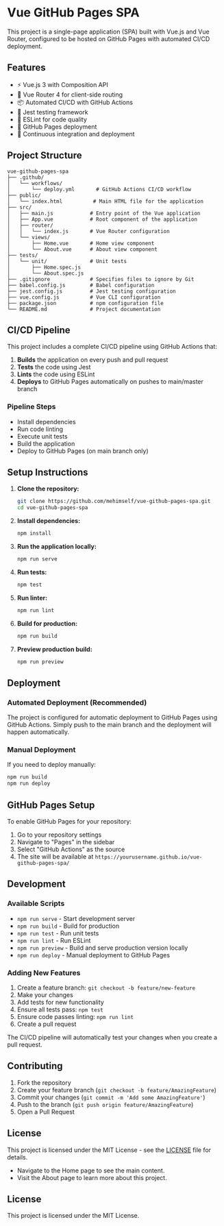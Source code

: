 # Vue GitHub Pages SPA

This project is a single-page application (SPA) built with Vue.js and Vue Router, configured to be hosted on GitHub Pages with automated CI/CD deployment.

## Features

- ⚡ Vue.js 3 with Composition API
- 🚀 Vue Router 4 for client-side routing
- 📦 Automated CI/CD with GitHub Actions
- 🧪 Jest testing framework
- 🔧 ESLint for code quality
- 📱 GitHub Pages deployment
- 🔄 Continuous integration and deployment

## Project Structure

```
vue-github-pages-spa
├── .github/
│   └── workflows/
│       └── deploy.yml       # GitHub Actions CI/CD workflow
├── public/
│   └── index.html          # Main HTML file for the application
├── src/
│   ├── main.js            # Entry point of the Vue application
│   ├── App.vue            # Root component of the application
│   ├── router/
│   │   └── index.js       # Vue Router configuration
│   └── views/
│       ├── Home.vue       # Home view component
│       └── About.vue      # About view component
├── tests/
│   └── unit/              # Unit tests
│       ├── Home.spec.js
│       └── About.spec.js
├── .gitignore             # Specifies files to ignore by Git
├── babel.config.js        # Babel configuration
├── jest.config.js         # Jest testing configuration
├── vue.config.js          # Vue CLI configuration
├── package.json           # npm configuration file
└── README.md              # Project documentation
```

## CI/CD Pipeline

This project includes a complete CI/CD pipeline using GitHub Actions that:

1. **Builds** the application on every push and pull request
2. **Tests** the code using Jest
3. **Lints** the code using ESLint
4. **Deploys** to GitHub Pages automatically on pushes to main/master branch

### Pipeline Steps

- Install dependencies
- Run code linting
- Execute unit tests
- Build the application
- Deploy to GitHub Pages (on main branch only)

## Setup Instructions

1. **Clone the repository:**
   ```bash
   git clone https://github.com/mehimself/vue-github-pages-spa.git
   cd vue-github-pages-spa
   ```

2. **Install dependencies:**
   ```bash
   npm install
   ```

3. **Run the application locally:**
   ```bash
   npm run serve
   ```

4. **Run tests:**
   ```bash
   npm test
   ```

5. **Run linter:**
   ```bash
   npm run lint
   ```

6. **Build for production:**
   ```bash
   npm run build
   ```

7. **Preview production build:**
   ```bash
   npm run preview
   ```

## Deployment

### Automated Deployment (Recommended)

The project is configured for automatic deployment to GitHub Pages using GitHub Actions. Simply push to the main branch and the deployment will happen automatically.

### Manual Deployment

If you need to deploy manually:

```bash
npm run build
npm run deploy
```

## GitHub Pages Setup

To enable GitHub Pages for your repository:

1. Go to your repository settings
2. Navigate to "Pages" in the sidebar
3. Select "GitHub Actions" as the source
4. The site will be available at `https://yourusername.github.io/vue-github-pages-spa/`

## Development

### Available Scripts

- `npm run serve` - Start development server
- `npm run build` - Build for production
- `npm run test` - Run unit tests
- `npm run lint` - Run ESLint
- `npm run preview` - Build and serve production version locally
- `npm run deploy` - Manual deployment to GitHub Pages

### Adding New Features

1. Create a feature branch: `git checkout -b feature/new-feature`
2. Make your changes
3. Add tests for new functionality
4. Ensure all tests pass: `npm test`
5. Ensure code passes linting: `npm run lint`
6. Create a pull request

The CI/CD pipeline will automatically test your changes when you create a pull request.

## Contributing

1. Fork the repository
2. Create your feature branch (`git checkout -b feature/AmazingFeature`)
3. Commit your changes (`git commit -m 'Add some AmazingFeature'`)
4. Push to the branch (`git push origin feature/AmazingFeature`)
5. Open a Pull Request

## License

This project is licensed under the MIT License - see the [LICENSE](LICENSE) file for details.

- Navigate to the Home page to see the main content.
- Visit the About page to learn more about this project.

## License

This project is licensed under the MIT License.